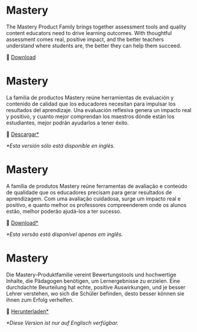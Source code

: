 <div class="lang EN">

# Mastery

The Mastery Product Family brings together assessment tools and quality content educators need to drive learning outcomes. With thoughtful assessment comes real, positive impact, and the better teachers understand where students are, the better they can help them succeed.

💾 [Download](https://inst.bid/mastery/connect/dl)

<div class="contents mastery-connect"></div>

</div>
<div class="lang ES_LA">

# Mastery

La familia de productos Mastery reúne herramientas de evaluación y contenido de calidad que los educadores necesitan para impulsar los resultados del aprendizaje. Una evaluación reflexiva genera un impacto real y positivo, y cuanto mejor comprendan los maestros dónde están los estudiantes, mejor podrán ayudarlos a tener éxito.

💾 [Descargar*](https://inst.bid/mastery/connect/dl/es)

_*Esta versión sólo está disponible en inglés._

<div class="contents mastery-connect"></div>

</div>
<div class="lang PT_BR">

# Mastery

A família de produtos Mastery reúne ferramentas de avaliação e conteúdo de qualidade que os educadores precisam para gerar resultados de aprendizagem. Com uma avaliação cuidadosa, surge um impacto real e positivo, e quanto melhor os professores compreenderem onde os alunos estão, melhor poderão ajudá-los a ter sucesso.

💾 [Download*](https://inst.bid/mastery/connect/dl/pt)

_*Esta versão está disponível apenas em inglês._

<div class="contents mastery-connect"></div>

</div>
<div class="lang DE">

# Mastery

Die Mastery-Produktfamilie vereint Bewertungstools und hochwertige Inhalte, die Pädagogen benötigen, um Lernergebnisse zu erzielen. Eine durchdachte Beurteilung hat echte, positive Auswirkungen, und je besser Lehrer verstehen, wo sich die Schüler befinden, desto besser können sie ihnen zum Erfolg verhelfen.

💾 [Herunterladen*](https://inst.bid/mastery/connect/dl/pt)

_*Diese Version ist nur auf Englisch verfügbar._

<div class="contents mastery-connect"></div>

</div>

